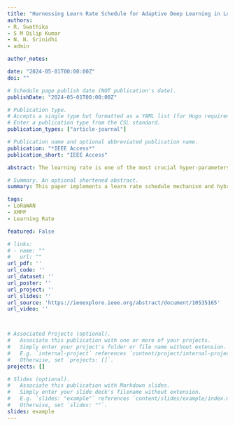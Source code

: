 ```yaml
---
title: "Harnessing Learn Rate Schedule for Adaptive Deep Learning in LoRaWAN-IoT Localization"
authors:
- R. Swathika
- S M Dilip Kumar
- N. N. Srinidhi
- admin

author_notes:

date: "2024-05-01T00:00:00Z"
doi: ""

# Schedule page publish date (NOT publication's date).
publishDate: "2024-05-01T00:00:00Z"

# Publication type.
# Accepts a single type but formatted as a YAML list (for Hugo requirements).
# Enter a publication type from the CSL standard.
publication_types: ["article-journal"]

# Publication name and optional abbreviated publication name.
publication: "*IEEE Access*"
publication_short: "IEEE Access"

abstract: The learning rate is one of the most crucial hyper-parameters to regulate during the training of the Deep Learning (DL) models and optimizers. Adaptive learning rate algorithms try to automate the time-consuming process of manually setting a suitable learning rate, which is still exhausting. This research uses the learn rate schedule mechanism for training DL models. The learn rate schedule mechanism updates the learning rate for each step or iteration in DL models and optimizers for problem-solving. This paper implements a learn rate schedule mechanism and hybrid learn rate schedule mechanism like piecewise, exponential decay, polynomial time, reciprocal time and cosine annealing decay as adaptive learning rate mechanisms for DL models and optimizers like Adadelta, Adam, RMSprop and Stochastic Gradient Descent with Momentum (SGDM) to improve the accuracy of Received Signal Strength Indicator (RSSI)-based localization in LoRaWAN (Long Range Wide Area Networks) based Internet of Things (IoT) networks. These techniques aim to automate the process of determining suitable learning rates that dynamically update the learning rate for each step or iteration for optimizers and deep learning models. This technique improves the model’s performance by introducing adaptability into the learning process and departing from conventional set learning rates. The mathematical model of the learning rate schedule is derived and formulated with adaptive deep learning rate models to map with the LoRaWAN RSSI-based localization datasets for accessing the performance parameters. The learn rate schedule for different types of localization datasets is also analyzed. The results were compared for all the learning rate schedule mechanisms with the default parameter settings of DL models, and it gives a better accuracy of 98.98%, which is higher than the existing models.

# Summary. An optional shortened abstract.
summary: This paper implements a learn rate schedule mechanism and hybrid learn rate schedule mechanism like piecewise, exponential decay, polynomial time, reciprocal time and cosine annealing decay as adaptive learning rate mechanisms for DL models and optimizers like Adadelta, Adam, RMSprop and Stochastic Gradient Descent with Momentum (SGDM) to improve the accuracy of Received Signal Strength Indicator (RSSI)-based localization in LoRaWAN (Long Range Wide Area Networks) based Internet of Things (IoT) networks. 

tags:
- LoRaWAN
- XMPP
- Learning Rate

featured: False

# links:
# - name: ""
#   url: ""
url_pdf: ''
url_code: ''
url_dataset: ''
url_poster: ''
url_project: ''
url_slides: ''
url_source: 'https://ieeexplore.ieee.org/abstract/document/10535165'
url_video: ''



# Associated Projects (optional).
#   Associate this publication with one or more of your projects.
#   Simply enter your project's folder or file name without extension.
#   E.g. `internal-project` references `content/project/internal-project/index.md`.
#   Otherwise, set `projects: []`.
projects: []

# Slides (optional).
#   Associate this publication with Markdown slides.
#   Simply enter your slide deck's filename without extension.
#   E.g. `slides: "example"` references `content/slides/example/index.md`.
#   Otherwise, set `slides: ""`.
slides: example
---
```

<!-- 
{{% callout note %}}
Click the *Cite* button above to demo the feature to enable visitors to import publication metadata into their reference management software.
{{% /callout %}}

{{% callout note %}}
Create your slides in Markdown - click the *Slides* button to check out the example.
{{% /callout %}}

Add the publication's **full text** or **supplementary notes** here. You can use rich formatting such as including [code, math, and images](https://docs.hugoblox.com/content/writing-markdown-latex/). -->

